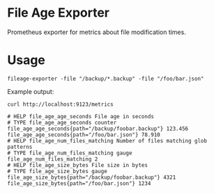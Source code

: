 # File Age Exporter

Prometheus exporter for metrics about file modification times.

# Usage

```
fileage-exporter -file "/backup/*.backup" -file "/foo/bar.json"
```

Example output:

```
curl http://localhost:9123/metrics

# HELP file_age_age_seconds File age in seconds
# TYPE file_age_age_seconds counter
file_age_age_seconds{path="/backup/foobar.backup"} 123.456
file_age_age_seconds{path="/foo/bar.json"} 78.910
# HELP file_age_num_files_matching Number of files matching glob patterns
# TYPE file_age_num_files_matching gauge
file_age_num_files_matching 2
# HELP file_age_size_bytes File size in bytes
# TYPE file_age_size_bytes gauge
file_age_size_bytes{path="/backup/foobar.backup"} 4321
file_age_size_bytes{path="/foo/bar.json"} 1234
```
